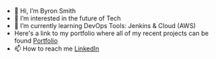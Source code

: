- 👋 Hi, I’m Byron Smith
- 👀 I’m interested in the future of Tech 
- 🌱 I’m currently learning DevOps Tools: Jenkins & Cloud (AWS)
-  Here's a link to my portfolio where all of my recent projects can be found <a href="https://byronintech.com/my-work" target="_blank">Portfolio</a>
- 📫 How to reach me <a href="https://www.linkedin.com/in/byronksmith/" target="_blank">LinkedIn</a>


<!---
byronksmith/byronksmith is a ✨ special ✨ repository because its `README.md` (this file) appears on your GitHub profile.
You can click the Preview link to take a look at your changes.
--->
